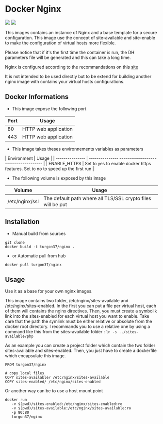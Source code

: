 # Docker Nginx

[![](https://images.microbadger.com/badges/image/turgon37/nginx.svg)](https://microbadger.com/images/turgon37/nginx "Get your own image badge on microbadger.com")
[![](https://images.microbadger.com/badges/version/turgon37/nginx.svg)](https://microbadger.com/images/turgon37/nginx "Get your own version badge on microbadger.com")

This images contains an instance of Nginx and a base template for a secure configuration.
This image use the concept of site-available and site-enable to make the configuration of  virtual hosts more flexible.

Please notice that if it's the first time the container is run, the DH parameters file will be generated and this can take a long time.

Nginx is configured according to the recommandations on this [site](https://weakdh.org/sysadmin.html)

It is not intended to be used directly but to be extend for building another nginx image with contains your virtual hosts configurations.

## Docker Informations

* This image expose the following port

| Port           | Usage                |
| -------------- | -------------------- |
| 80             | HTTP web application |
| 443            | HTTP web application |

 * This image takes theses environnements variables as parameters

| Environment     | Usage                                                                           |
| --------------- | ---------------                          -------------------------------------- |
| ENABLE_HTTPS    | Set to yes to enable docker https features. Set to no to speed up the first run |

 * The following volume is exposed by this image

| Volume         | Usage                                               |
| -------------- | --------------------------------------------------- |
| /etc/nginx/ssl | The default path where all TLS/SSL crypto files will be put |

## Installation

* Manual build from sources

```
git clone
docker build -t turgon37/nginx .
```

* or Automatic pull from hub

```
docker pull turgon37/nginx
```


## Usage

Use it as a base for your own nginx images.

This image contains two folder, /etc/nginx/sites-available and /etc/nginx/sites-enabled. In the first you can put a file per virtual host, each of them will contains the nginx directives. Then, you must create a symbolik link into the sites-enabled for each virtual host you want to enable.
Take care that the path the symlink must be either relative or absolute from the docker root directory. I recommands you to use a relative one by using a command like this from the sites-available folder :
```ln -s ../sites-available/php```

As an example you can create a project folder which contain the two folder sites-available and sites-enabled. Then, you just have to create a dockerfile which encapsulate this image.


```
FROM turgon37/nginx

# copy local files
COPY sites-available/ /etc/nginx/sites-available
COPY sites-enabled/ /etc/nginx/sites-enabled
```

Or another way can be to use a host mount point

```
docker run
   -v $(pwd)/sites-enabled:/etc/nginx/sites-enabled:ro 
   -v $(pwd)/sites-available:/etc/nginx/sites-available:ro 
   -p 80:80
   turgon37/nginx
